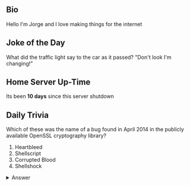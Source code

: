 ## Bio

Hello I'm Jorge and I love making things for the internet

## Joke of the Day

What did the traffic light say to the car as it passed? "Don't look I'm changing!"

## Home Server Up-Time

Its been **10 days** since this server shutdown


## Daily Trivia

Which of these was the name of a bug found in April 2014 in the publicly available OpenSSL cryptography library?
 1. Heartbleed
 2. Shellscript
 3. Corrupted Blood
 4. Shellshock

<details>
  <summary>Answer</summary>
  Heartbleed
</details>
